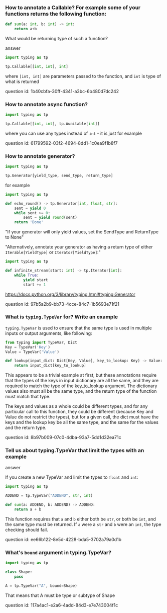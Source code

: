### How to annotate a Callable? For example some of your functions returns the following function:

```python
def sum(a: int, b: int) -> int: 
    return a+b
```

What would be returning type of such a function?

answer

```python
import typing as tp

tp.Callable[[int, int], int]
```

where `[int, int]` are parameters passed to the function, and `int` is type of what is returned


question id: 1b40cbfa-30ff-4341-a3bc-6b480d7dc242


### How to annotate async function? 

```python
import typing as tp

tp.Callable[[int, int], tp.Awaitable[int]]
```

where you can use any types instead of `int` - it is just for example

question id: 61799592-03f2-4694-8dd1-1c0ea9f1b8f7

### How to annotate generator?

```python
import typing as tp

tp.Generator[yield_type, send_type, return_type]
```

for example

```python
import typing as tp

def echo_round() -> tp.Generator[int, float, str]:
    sent = yield 0
    while sent >= 0:
        sent = yield round(sent)
    return 'Done'
```

"If your generator will only yield values, set the SendType and ReturnType to None" 

"Alternatively, annotate your generator as having a return type of either 
`Iterable[YieldType]` or `Iterator[YieldType]`:"

```python
import typing as tp

def infinite_stream(start: int) -> tp.Iterator[int]:
    while True:
        yield start
        start += 1
```

https://docs.python.org/3/library/typing.html#typing.Generator

question id: 97b5a2b9-bb73-4cce-84c7-1b5693e71f21


### What is `typing.TypeVar` for? Write an example

`typing.TypeVar` is used to ensure that the same type is used 
in multiple inputs or output arguments, like following:

```python
from typing import TypeVar, Dict
Key = TypeVar('Key')
Value = TypeVar('Value')

def lookup(input_dict: Dict[Key, Value], key_to_lookup: Key) -> Value:
    return input_dict[key_to_lookup]
```

This appears to be a trivial example at first, but these annotations require that the types of the keys in input 
dictionary are all the same, and they are required to match the type of the key_to_lookup argument. The dictionary 
values also must all be the same type, and the return type of the function must match that type.

The keys and values as a whole could be different types, and for any particular call to this function, they could be 
different (because Key and Value do not restrict the types), but for a given call, the dict must have the keys and the 
lookup key be all the same type, and the same for the values and the return type.

question id: 8b97b009-07c0-4dba-93a7-5dd1d32ea71c


### Tell us about typing.TypeVar that limit the types with an example

answer

If you create a new TypeVar and limit the types to `float` and `int`:
```python
import typing as tp

ADDEND = tp.TypeVar("ADDEND", str, int)

def sum(a: ADDEND, b: ADDEND) -> ADDEND:
	return a + b
```

This function requires that `a` and `b` either both be `str`, or both be `int`, and the same type must be returned. 
If `a` were a `str` and `b` were an `int`, the type checking should fail.

question id: ee66b122-8e5d-4228-bda5-3702a79a0d1b


### What's `bound` argument in typing.TypeVar?


```python
import typing as tp

class Shape:
    pass

A = tp.TypeVar("A", bound=Shape)
```

That means that A must be type or subtype of Shape

question id: 117a4ac1-e2a6-4add-84d3-e7e743004f1c
